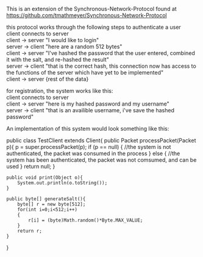 This is an extension of the Synchronous-Network-Protocol found at https://github.com/tmathmeyer/Synchronous-Network-Protocol<br />

this protocol works through the following steps to authenticate a user<br />
client connects to server<br />
client -> server "I would like to login"<br />
server -> client "here are a random 512 bytes"<br />
client -> server "I've hashed the password that the user entered, combined it with the salt, and re-hashed the result"<br />
server -> client "that is the correct hash, this connection now has access to the functions of the server which have yet to be implemented"<br />
client -> server {rest of the data}<br />

for registration, the system works like this:<br />
client connects to server<br />
client -> server "here is my hashed password and my username"<br />
server -> client "that is an availible username, i've save the hashed password"<br />




An implementation of this system would look something like this:<br />

public class TestClient extends Client{
	public Packet processPacket(Packet p){
		p = super.processPacket(p);
		if (p == null)
		{
			//the system is not authenticated, the packet was consumed in the process
		}
		else
		{
			//the system has been authenticated, the packet was not comsumed, and can be used
		}
		return null;
	}

	public void print(Object o){
		System.out.println(o.toString());
	}

	public byte[] generateSalt(){
		byte[] r = new byte[512];
		for(int i=0;i<512;i++)
		{
			r[i] = (byte)Math.random()*Byte.MAX_VALUE;
		}
		return r;
	}
}

